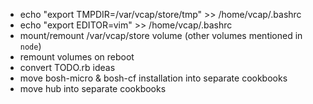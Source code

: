* echo "export TMPDIR=/var/vcap/store/tmp" >> /home/vcap/.bashrc
* echo "export EDITOR=vim" >> /home/vcap/.bashrc
* mount/remount /var/vcap/store volume (other volumes mentioned in `node`)
* remount volumes on reboot
* convert TODO.rb ideas
* move bosh-micro & bosh-cf installation into separate cookbooks
* move hub into separate cookbooks